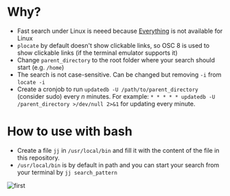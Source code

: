 # Why?
- Fast search under Linux is neeed because [Everything](https://www.voidtools.com/) is not available for Linux
- `plocate` by default doesn't show clickable links, so OSC 8 is used to show clickable links (if the terminal emulator supports it)
- Change `parent_directory` to the root folder where your search should start (e.g. `/home`)
- The search is not case-sensitive. Can be changed but removing `-i` from `locate -i`
- Create a cronjob to run `updatedb -U /path/to/parent_directory` (consider sudo) every $n$ minutes. For example: `* * * * * updatedb -U /parent_directory >/dev/null 2>&1` for updating every minute.

# How to use with bash
- Create a file `jj` in `/usr/local/bin` and fill it with the content of the file in this repository.
- `/usr/local/bin` is by default in path and you can start your search from your terminal by `jj search_pattern`

![first](https://github.com/user-attachments/assets/18811baa-3715-429f-9767-8d43863db2df)
